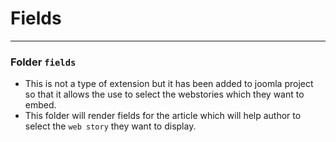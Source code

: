 # Fields

---

### Folder `fields`

- This is not a type of extension but it has been added to joomla project so that it allows the use to select the webstories which they want to embed.
- This folder will render fields for the article which will help author to select the `web story` they want to display.
